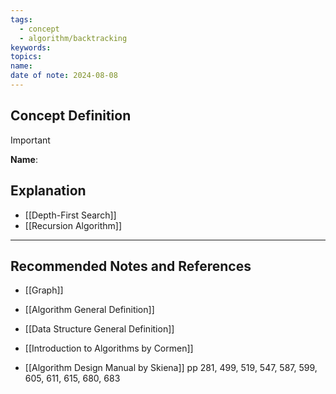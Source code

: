 ```yaml
---
tags:
  - concept
  - algorithm/backtracking
keywords: 
topics: 
name: 
date of note: 2024-08-08
---
```


## Concept Definition

>[!important]
>**Name**: 



## Explanation

- [[Depth-First Search]]
- [[Recursion Algorithm]]


-----------
##  Recommended Notes and References

- [[Graph]]
- [[Algorithm General Definition]]
- [[Data Structure General Definition]]


- [[Introduction to Algorithms by Cormen]]
- [[Algorithm Design Manual by Skiena]] pp 281, 499, 519, 547, 587, 599, 605, 611, 615, 680, 683